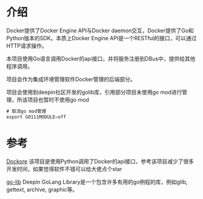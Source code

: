 # 介绍

Docker提供了Docker Engine API与Docker daemon交互，Docker提供了Go和Python版本的SDK。本质上Docker Engine API是一个RESTful的接口，可以通过HTTP请求操作。

本项目使用Go语言调用Docker的api接口，并将服务注册到DBus中，提供给其他程序调用。

项目会作为集成环境管理软件Docker管理的后端部分。

项目会使用到deepin社区开发的golib库，引用部分项目未使用go mod进行管理，所该项目也暂时不使用go mod

```go
# 取消go mod管理
export GO111MODULE=off
```

# 参考

[Dockore](https://github.com/HsOjo/Dockore) 该项目是使用Python调用了Docker的api接口，参考该项目减少了很多开发时间，如果觉得软件不错可以给大佬点个star

[go-lib](https://github.com/linuxdeepin/go-lib)  Deepin GoLang Library是一个包含许多有用的go例程的库，例如glib, gettext, archive, graphic等。
